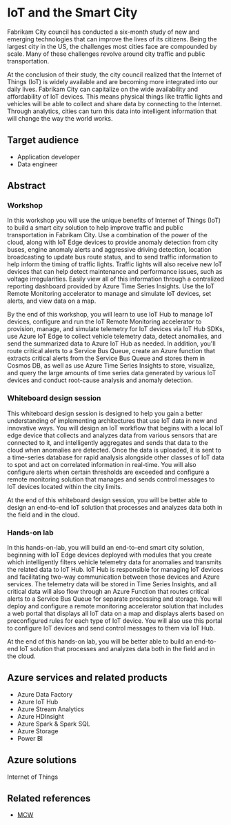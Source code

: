 # IoT and the Smart City 

Fabrikam City council has conducted a six-month study of new and emerging technologies that can improve the lives of its citizens. Being the largest city in the US, the challenges most cities face are compounded by scale. Many of these challenges revolve around city traffic and public transportation.

At the conclusion of their study, the city council realized that the Internet of Things (IoT) is widely available and are becoming more integrated into our daily lives. Fabrikam City can capitalize on the wide availability and affordability of IoT devices. This means physical things like traffic lights and vehicles will be able to collect and share data by connecting to the Internet. Through analytics, cities can turn this data into intelligent information that will change the way the world works.

## Target audience
- Application developer
- Data engineer

## Abstract

### Workshop

In this workshop you will use the unique benefits of Internet of Things (IoT) to build a smart city solution to help improve traffic and public transportation in Fabrikam City. Use a combination of the power of the cloud, along with IoT Edge devices to provide anomaly detection from city buses, engine anomaly alerts and aggressive driving detection, location broadcasting to update bus route status, and to send traffic information to help inform the timing of traffic lights. Traffic lights will also receive new IoT devices that can help detect maintenance and performance issues, such as voltage irregularities. Easily view all of this information through a centralized reporting dashboard provided by Azure Time Series Insights. Use the IoT Remote Monitoring accelerator to manage and simulate IoT devices, set alerts, and view data on a map.

By the end of this workshop, you will learn to use IoT Hub to manage IoT devices, configure and run the IoT Remote Monitoring accelerator to provision, manage, and simulate telemetry for IoT devices via IoT Hub SDKs, use Azure IoT Edge to collect vehicle telemetry data, detect anomalies, and send the summarized data to Azure IoT Hub as needed.  In addition, you'll route critical alerts to a Service Bus Queue, create an Azure function that extracts critical alerts from the Service Bus Queue and stores them in Cosmos DB, as well as use Azure Time Series Insights to store, visualize, and query the large amounts of time series data generated by various IoT devices and conduct root-cause analysis and anomaly detection.

### Whiteboard design session

This whiteboard design session is designed to help you gain a better understanding of implementing architectures that use IoT data in new and innovative ways. You will design an IoT workflow that begins with a local IoT edge device that collects and analyzes data from various sensors that are connected to it, and intelligently aggregates and sends that data to the cloud when anomalies are detected. Once the data is uploaded, it is sent to a time-series database for rapid analysis alongside other classes of IoT data to spot and act on correlated information in real-time. You will also configure alerts when certain thresholds are exceeded and configure a remote monitoring solution that manages and sends control messages to IoT devices located within the city limits.

At the end of this whiteboard design session, you will be better able to design an end-to-end IoT solution that processes and analyzes data both in the field and in the cloud.

### Hands-on lab

In this hands-on-lab, you will build an end-to-end smart city solution, beginning with IoT Edge devices deployed with modules that you create which intelligently filters vehicle telemetry data for anomalies and transmits the related data to IoT Hub. IoT Hub is responsible for managing IoT devices and facilitating two-way communication between those devices and Azure services. The telemetry data will be stored in Time Series Insights, and all critical data will also flow through an Azure Function that routes critical alerts to a Service Bus Queue for separate processing and storage. You will deploy and configure a remote monitoring accelerator solution that includes a web portal that displays all IoT data on a map and displays alerts based on preconfigured rules for each type of IoT device. You will also use this portal to configure IoT devices and send control messages to them via IoT Hub.

At the end of this hands-on lab, you will be better able to build an end-to-end IoT solution that processes and analyzes data both in the field and in the cloud.

## Azure services and related products
- Azure Data Factory
- Azure IoT Hub
- Azure Stream Analytics
- Azure HDInsight
- Azure Spark & Spark SQL
- Azure Storage
- Power BI

## Azure solutions
Internet of Things

## Related references
- [MCW](https://github.com/Microsoft/MCW)

